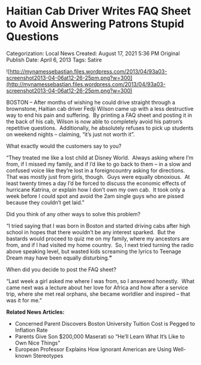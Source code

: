 # Haitian Cab Driver Writes FAQ Sheet to Avoid Answering Patrons Stupid Questions

Categorization: Local News
Created: August 17, 2021 5:36 PM
Original Publish Date: April 6, 2013
Tags: Satire

![http://mynamessebastian.files.wordpress.com/2013/04/93a03-screenshot2013-04-06at12-26-25pm.png?w=300](http://mynamessebastian.files.wordpress.com/2013/04/93a03-screenshot2013-04-06at12-26-25pm.png?w=300)

BOSTON – After months of wishing he could drive straight through a brownstone, Haitian cab driver Fedji Wilson came up with a less destructive way to end his pain and suffering.  By printing a FAQ sheet and posting it in the back of his cab, Wilson is now able to completely avoid his patron’s repetitive questions.  Additionally, he absolutely refuses to pick up students on weekend nights – claiming, “it’s just not worth it”.

What exactly would the customers say to you?

“They treated me like a lost child at Disney World.  Always asking where I’m from, if I missed my family, and if I’d like to go back to them – in a slow and confused voice like they’re lost in a foreigncountry asking for directions.  That was mostly just from girls, though.  Guys were equally obnoxious.  At least twenty times a day I’d be forced to discuss the economic effects of hurricane Katrina, or explain how I don’t own my own cab.  It took only a week before I could spot and avoid the 2am single guys who are pissed because they couldn’t get laid.”

Did you think of any other ways to solve this problem?

“I tried saying that I was born in Boston and started driving cabs after high school in hopes that there wouldn’t be any interest sparked.  But the bastards would proceed to quiz me on my family, where my ancestors are from, and if I had visited my home country.  So, I next tried turning the radio above speaking level, but wasted kids screaming the lyrics to Teenage Dream may have been equally disturbing.**"**

When did you decide to post the FAQ sheet?

“Last week a girl asked me where I was from, so I answered honestly.  What came next was a lecture about her love for Africa and how after a service trip, where she met real orphans, she became worldlier and inspired – that was it for me.”

**Related News Articles:**

- Concerned Parent Discovers Boston University Tuition Cost is Pegged to Inflation Rate
- Parents Give Son $200,000 Maserati so “He’ll Learn What It’s Like to Own Nice Things”
- European Professor Explains How Ignorant American are Using Well-known Stereotypes